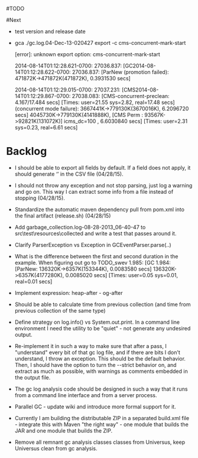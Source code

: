 #TODO

#Next

* test version and release date

* gca ./gc.log.04-Dec-13-020427 export -c cms-concurrent-mark-start

    [error]: unknown export option: cms-concurrent-mark-start
    
    2014-08-14T01:12:28.621-0700: 27036.837: [GC2014-08-14T01:12:28.622-0700: 27036.837: [ParNew (promotion failed): 471872K->471872K(471872K), 0.3931530 secs]

    2014-08-14T01:12:29.015-0700: 27037.231: [CMS2014-08-14T01:12:29.867-0700: 27038.083: [CMS-concurrent-preclean: 4.167/17.484 secs] [Times: user=21.55 sys=2.82, real=17.48 secs]
    (concurrent mode failure): 3667441K->779130K(3670016K), 6.2096720 secs] 4045730K->779130K(4141888K), [CMS Perm : 93567K->92821K(131072K)] icms_dc=100 , 6.6030840 secs] [Times: user=2.31 sys=0.23, real=6.61 secs]


# Backlog

* I should be able to export all fields by default. If a field does not apply, it should generate ‘’ in the CSV file (04/28/15).

* I should not throw any exception and not stop parsing, just log a warning and go on. This way I can extract some info from a file instead of stopping (04/28/15).

* Standardize the automatic maven dependency pull from pom.xml into the final artifact (release.sh) (04/28/15)

* Add garbage_collection.log-08-28-2013_06-40-47 to src\test\resources\collected and write a test that passes around it.

* Clarify ParserException vs Exception in GCEventParser.parse(..)

* What is the difference between the first and second duration in the example. When figuring out go to TODO_swev
1.985: [GC 1.984: [ParNew: 136320K->6357K(153344K), 0.0083580 secs] 136320K->6357K(4177280K), 0.0085020 secs] [Times: user=0.05 sys=0.01, real=0.01 secs]

* Implement expression: heap-after - og-after

* Should be able to calculate time from previous collection (and time from previous collection of the same type)

* Define strategy on log.info() vs System.out.print. In a command line environment I need the utility to be "quiet" - not generate any  undesired output.

* Re-implement it in such a way to make sure that after a pass, I "understand" every bit of that gc log file, and if there are bits I don't  understand, I throw an exception. This should be the default behavior. Then, I should have the option to turn the --strict behavior on,  and extract as much as possible, with warnings as comments embedded in the output file.

* The gc log analysis code should be designed in such a way that it runs from a command line interface and from a server process.

* Parallel GC - update wiki and introduce more formal support for it.

* Currently I am building the distributable ZIP in a separated build.xml file - integrate this with Maven "the right way" - one module  that builds the JAR and one module that builds the ZIP.

* Remove all remnant gc analysis classes classes from Universus, keep Universus clean from gc analysis.
